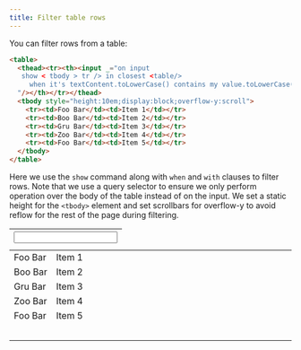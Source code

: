 ```yaml
---
title: Filter table rows
---
```


You can filter rows from a table:

```html
<table>
  <thead><tr><th><input _="on input
   show < tbody > tr /> in closest <table/>
     when it's textContent.toLowerCase() contains my value.toLowerCase()
  "/></th></tr></thead>
  <tbody style="height:10em;display:block;overflow-y:scroll">
    <tr><td>Foo Bar</td><td>Item 1</td></tr>
    <tr><td>Boo Bar</td><td>Item 2</td></tr>
    <tr><td>Gru Bar</td><td>Item 3</td></tr>
    <tr><td>Zoo Bar</td><td>Item 4</td></tr>
    <tr><td>Foo Bar</td><td>Item 5</td></tr>
  </tbody>
</table>
```

Here we use the `show` command along with `when` and `with` clauses to filter
rows. Note that we use a query selector to ensure we only perform operation
over the body of the table instead of on the input. We set a static height for
the `<tbody>` element and set scrollbars for overflow-y to avoid reflow for the
rest of the page during filtering.

<table>
  <thead><tr><th><input _="on input
   show <tbody>tr/> in closest <table/>
     when it's textContent.toLowerCase() contains my value.toLowerCase()
  "/></th></tr></thead>
  <tbody style="height:10em;display:block;overflow-y:scroll">
    <tr><td>Foo Bar</td><td>Item 1</td></tr>
    <tr><td>Boo Bar</td><td>Item 2</td></tr>
    <tr><td>Gru Bar</td><td>Item 3</td></tr>
    <tr><td>Zoo Bar</td><td>Item 4</td></tr>
    <tr><td>Foo Bar</td><td>Item 5</td></tr>
  </tbody>
</table>
